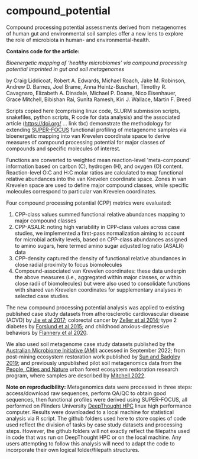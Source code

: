 # compound_potential
Compound processing potential assessments derived from metagenomes of human gut and environmental soil samples offer a new lens to explore the role of microbiota in human- and environmental-health.

**Contains code for the article:**

*Bioenergetic mapping of ‘healthy microbiomes’ via compound processing potential imprinted in gut and soil metagenomes*

by Craig Liddicoat, Robert A. Edwards, Michael Roach, Jake M. Robinson, Andrew D. Barnes, Joel Brame, Anna Heintz-Buschart, Timothy R. Cavagnaro, Elizabeth A. Dinsdale, Michael P. Doane, Nico Eisenhauer, Grace Mitchell, Bibishan Rai, Sunita Ramesh, Kiri J. Wallace, Martin F. Breed

Scripts copied here (comprising linux code, SLURM submission scripts, snakefiles, python scripts, R code for data analysis) and the associated article (https://doi.org/ ... link tbc) demonstrate the methodology for extending [SUPER-FOCUS](https://github.com/metageni/SUPER-FOCUS) functional profiling of metagenome samples via bioenergetic mapping into van Krevelen coordinate space to derive measures of compound processing potential for major classes of compounds and specific molecules of interest.

Functions are converted to weighted mean reaction-level 'meta-compound' information based on carbon (C), hydrogen (H), and oxygen (O) content. Reaction-level O:C and H:C molar ratios are calculated to map functional relative abundances into the van Krevelen coordinate space. Zones in van Krevelen space are used to define major compound classes, while specific molecules correspond to particular van Krevelen coordinates.

Four compound processing potential (CPP) metrics were evaluated:
1. CPP-class values summed functional relative abundances mapping to major compound classes
2. CPP-ASALR: noting high variability in CPP-class values across case studies, we implemented a first-pass normalization aiming to account for microbial activity levels, based on CPP-class abundances assigned to amino sugars, here termed amino sugar adjusted log ratio (ASALR) data
3. CPP-density captured the density of functional relative abundances in close radial proximity to focus biomolecules
4. Compound-associated van Krevelen coordinates: these data underpin the above measures (i.e., aggregated within major classes, or within close radii of biomolecules) but were also used to consolidate functions with shared van Krevelen coordinates for supplementary analyses in selected case studies.

The new compound processing potential analysis was applied to existing published case study datasets from atherosclerotic cardiovascular disease (ACVD) by [Jie et al 2017](https://doi.org/10.1038/s41467-017-00900-1); colorectal cancer by [Zeller et al 2014](https://doi.org/10.15252/msb.20145645); type 2 diabetes by [Forslund et al 2015](https://doi.org/10.1038/nature15766); and childhood anxious-depressive behaviors by [Flannery et al 2020](https://doi.org/10.1128/mBio.02780-19).

We also used soil metagenome case study datasets published by the [Australian Microbiome Initiative (AMI)](https://data.bioplatforms.com/organization/australian-microbiome) accessed in September 2022; from post-mining ecosystem restoration work published by [Sun and Badgley 2019](https://doi.org/10.1016/j.soilbio.2019.05.004); and previously unpublished pilot soil metagenomics data from the [People, Cities and Nature](https://www.peoplecitiesnature.co.nz/soil-biodiversity) urban forest ecosystem restoration research program, where samples are described by [Mitchell 2022](https://researchcommons.waikato.ac.nz/handle/10289/14915).

**Note on reproducibility:** Metagenomics data were processed in three steps: access/download raw sequences, perform QA/QC to obtain good sequences, then functional profiles were derived using SUPER-FOCUS, all performed on Flinders University [DeepThought HPC](https://deepthoughtdocs.flinders.edu.au/en/latest/) linux high performance computer. Results were downloaded to a local machine for statistical analysis via R script. The github folders used here to store copies of code used reflect the division of tasks by case study datasets and processing steps. However, the github folders will not exactly reflect the filepaths used in code that was run on DeepThought HPC or on the local machine. Any users attempting to follow this analysis will need to adapt the code to incorporate their own logical folder/filepath structures.
